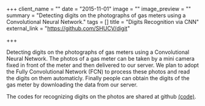 +++
client_name = ""
date = "2015-11-01"
image = ""
image_preview = ""
summary = "Detecting digits on the photographs of gas meters using a Convolutional Neural Network."
tags = []
title = "Digits Recognition via CNN"
external_link = "https://github.com/SHUCV/digit"

+++

Detecting digits on the photographs of gas meters using a Convolutional Neural Network. The photos of a gas meter can be taken by a mini camera fixed in front of the meter and then delivered to our server. We plan to adopt the Fully Convolutional Network (FCN) to process these photos and read the digits on them automaticly. Finally people can obtain the digits of the gas meter by downloading the data from our server.

The codes for recognizing digits on the photos are shared at github [(code)](https://github.com/SHUCV/digit).
